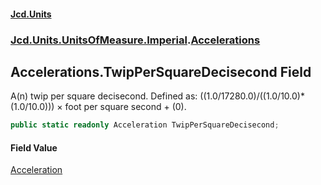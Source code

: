 #### [Jcd.Units](index.md 'index')
### [Jcd.Units.UnitsOfMeasure.Imperial](Jcd.Units.UnitsOfMeasure.Imperial.md 'Jcd.Units.UnitsOfMeasure.Imperial').[Accelerations](Accelerations.md 'Jcd.Units.UnitsOfMeasure.Imperial.Accelerations')

## Accelerations.TwipPerSquareDecisecond Field

A(n) twip per square decisecond. Defined as: ((1.0/17280.0)/((1.0/10.0)*(1.0/10.0))) × foot per square second + (0).

```csharp
public static readonly Acceleration TwipPerSquareDecisecond;
```

#### Field Value
[Acceleration](Acceleration.md 'Jcd.Units.UnitTypes.Acceleration')